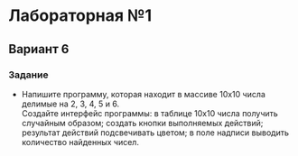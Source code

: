 # Лабораторная №1

## Вариант 6

### Задание

- Напишите программу, которая находит в массиве 10х10 числа делимые на 2, 3, 4, 5 и 6.\
  Создайте интерфейс программы: в таблице 10х10 числа получить случайным
  образом; создать кнопки выполняемых действий; результат действий подсвечивать
  цветом; в поле надписи выводить количество найденных чисел.
